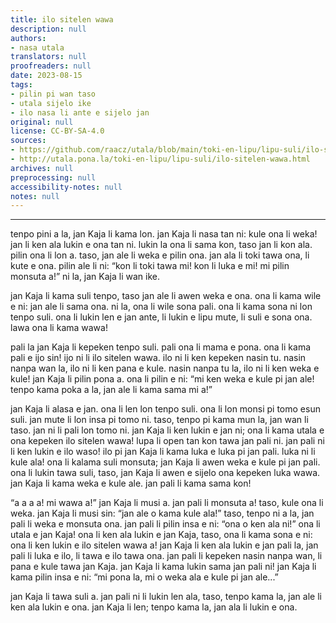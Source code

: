 ```yaml
---
title: ilo sitelen wawa
description: null
authors:
- nasa utala
translators: null
proofreaders: null
date: 2023-08-15
tags:
- pilin pi wan taso
- utala sijelo ike
- ilo nasa li ante e sijelo jan
original: null
license: CC-BY-SA-4.0
sources:
- https://github.com/raacz/utala/blob/main/toki-en-lipu/lipu-suli/ilo-sitelen-wawa.md
- http://utala.pona.la/toki-en-lipu/lipu-suli/ilo-sitelen-wawa.html
archives: null
preprocessing: null
accessibility-notes: null
notes: null
---
```


***

tenpo pini a la, jan Kaja li kama lon. jan Kaja li nasa tan ni: kule ona li weka! jan li ken ala lukin e ona tan ni. lukin la ona li sama kon, taso jan li kon ala. pilin ona li lon a. taso, jan ale li weka e pilin ona. jan ala li toki tawa ona, li kute e ona. pilin ale li ni: “kon li toki tawa mi! kon li luka e mi! mi pilin monsuta a!” ni la, jan Kaja li wan ike.

jan Kaja li kama suli tenpo, taso jan ale li awen weka e ona. ona li kama wile e ni: jan ale li sama ona. ni la, ona li wile sona pali. ona li kama sona ni lon tenpo suli. ona li lukin len e jan ante, li lukin e lipu mute, li suli e sona ona. lawa ona li kama wawa!

pali la jan Kaja li kepeken tenpo suli. pali ona li mama e pona. ona li kama pali e ijo sin! ijo ni li ilo sitelen wawa. ilo ni li ken kepeken nasin tu. nasin nanpa wan la, ilo ni li ken pana e kule. nasin nanpa tu la, ilo ni li ken weka e kule! jan Kaja li pilin pona a. ona li pilin e ni: “mi ken weka e kule pi jan ale! tenpo kama poka a la, jan ale li kama sama mi a!”

jan Kaja li alasa e jan. ona li len lon tenpo suli. ona li lon monsi pi tomo esun suli. jan mute li lon insa pi tomo ni. taso, tenpo pi kama mun la, jan wan li taso. jan ni li pali lon tomo ni. jan Kaja li ken lukin e jan ni; ona li kama utala e ona kepeken ilo sitelen wawa! lupa li open tan kon tawa jan pali ni. jan pali ni li ken lukin e ilo waso! ilo pi jan Kaja li kama luka e luka pi jan pali. luka ni li kule ala! ona li kalama suli monsuta; jan Kaja li awen weka e kule pi jan pali. ona li lukin tawa suli, taso, jan Kaja li awen e sijelo ona kepeken luka wawa. jan Kaja li kama weka e kule ale. jan pali li kama sama kon!

“a a a a! mi wawa a!” jan Kaja li musi a. jan pali li monsuta a! taso, kule ona li weka. jan Kaja li musi sin: “jan ale o kama kule ala!” taso, tenpo ni a la, jan pali li weka e monsuta ona. jan pali li pilin insa e ni: “ona o ken ala ni!” ona li utala e jan Kaja! ona li ken ala lukin e jan Kaja, taso, ona li kama sona e ni: ona li ken lukin e ilo sitelen wawa a! jan Kaja li ken ala lukin e jan pali la, jan pali li luka e ilo, li tawa e ilo tawa ona. jan pali li kepeken nasin nanpa wan, li pana e kule tawa jan Kaja. jan Kaja li kama lukin sama jan pali ni! jan Kaja li kama pilin insa e ni: “mi pona la, mi o weka ala e kule pi jan ale...”

jan Kaja li tawa suli a. jan pali ni li lukin len ala, taso, tenpo kama la, jan ale li ken ala lukin e ona. jan Kaja li len; tenpo kama la, jan ala li lukin e ona.